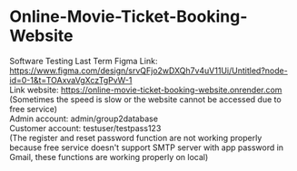 # Online-Movie-Ticket-Booking-Website
Software Testing Last Term
Figma Link: https://www.figma.com/design/srvQFjo2wDXQh7v4uV11Ui/Untitled?node-id=0-1&t=TOAxvaVgXczTgPvW-1   
Link website: https://online-movie-ticket-booking-website.onrender.com (Sometimes the speed is slow or the website cannot be accessed due to free service)  
Admin account: admin/group2database  
Customer account: testuser/testpass123  
(The register and reset password function are not working properly because free service doesn't support SMTP server with app password in Gmail, these functions are working properly on local)
